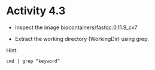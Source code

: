# Activity 4.3

- Inspect the image biocontainers/fastqc:0.11.9_cv7 
 
- Extract the working directory (WorkingDir) using grep.

Hint: 

`cmd | grep “keyword”`
